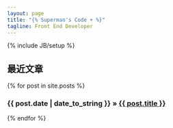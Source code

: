 ```yaml
---
layout: page
title: "{% Superman's Code + %}"
tagline: Front End Developer
---
```

{% include JB/setup %}

## 最近文章

<div class="posts">
  {% for post in site.posts %}
    <h3><span>{{ post.date | date_to_string }}</span> &raquo; <a href="{{ BASE_PATH }}{{ post.url }}">{{ post.title }}</a></h3>
  {% endfor %}
</div>


